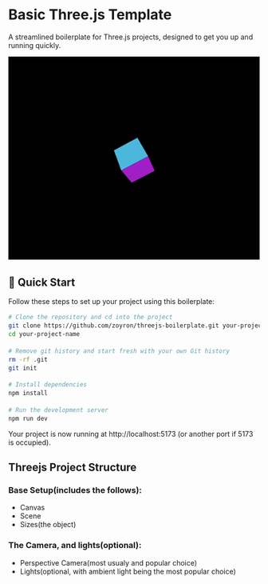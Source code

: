 # Basic Three.js Template 

A streamlined boilerplate for Three.js projects, designed to get you up and running quickly.

![Boilerplate demo](./static/boilerplate.gif)

## 🚀 Quick Start

Follow these steps to set up your project using this boilerplate:

```bash
# Clone the repository and cd into the project
git clone https://github.com/zoyron/threejs-boilerplate.git your-project-name
cd your-project-name

# Remove git history and start fresh with your own Git history
rm -rf .git
git init

# Install dependencies
npm install

# Run the development server
npm run dev
```

Your project is now running at http://localhost:5173 (or another port if 5173 is occupied).

## Threejs Project Structure

### Base Setup(includes the follows):
- Canvas
- Scene
- Sizes(the object)

### The Camera, and lights(optional):
- Perspective Camera(most usualy and popular choice)
- Lights(optional, with ambient light being the most popular choice)

